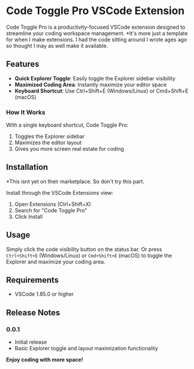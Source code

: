 # Code Toggle Pro VSCode Extension

Code Toggle Pro is a productivity-focused VSCode extension designed to streamline your coding workspace management.
*It's more just a template for when I make extensions. I had the code sitting around I wrote ages ago so thought I may as well make it available. 

## Features

- **Quick Explorer Toggle**: Easily toggle the Explorer sidebar visibility
- **Maximized Coding Area**: Instantly maximize your editor space
- **Keyboard Shortcut**: Use Ctrl+Shift+E (Windows/Linux) or Cmd+Shift+E (macOS)

### How It Works

With a single keyboard shortcut, Code Toggle Pro:
1. Toggles the Explorer sidebar
2. Maximizes the editor layout
3. Gives you more screen real estate for coding

## Installation
*This isnt yet on their marketplace. So don't try this part. 

Install through the VSCode Extensions view:
1. Open Extensions (Ctrl+Shift+X)
2. Search for "Code Toggle Pro"
3. Click Install

## Usage

Simply click the code visibility button on the status bar. Or press `Ctrl+Shift+E` (Windows/Linux) or `Cmd+Shift+E` (macOS) to toggle the Explorer and maximize your coding area.

## Requirements

- VSCode 1.85.0 or higher

## Release Notes

### 0.0.1

- Initial release
- Basic Explorer toggle and layout maximization functionality

**Enjoy coding with more space!**
